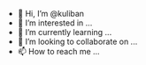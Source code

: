 - 👋 Hi, I’m @kuliban
- 👀 I’m interested in ...
- 🌱 I’m currently learning ...
- 💞️ I’m looking to collaborate on ...
- 📫 How to reach me ...

<!---
kuliban/kuliban is a ✨ special ✨ repository because its `README.md` (this file) appears on your GitHub profile.
You can click the Preview link to take a look at your changes.
--->
